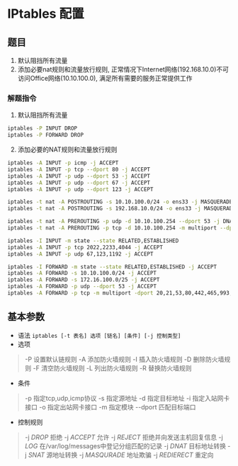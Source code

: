 # IPtables 配置
## 题目 
1. 默认阻挡所有流量
2. 添加必要nat规则和流量放行规则, 正常情况下Internet网络(192.168.10.0)不可访问Office网络(10.10.100.0), 满足所有需要的服务正常提供工作

### 解题指令
1. 默认阻挡所有流量
``` sh
iptables -P INPUT DROP
iptables -P FORWARD DROP
```
2. 添加必要的NAT规则和流量放行规则
``` sh
iptables -A INPUT -p icmp -j ACCEPT
iptables -A INPUT -p tcp --dport 80 -j ACCEPT
iptables -A INPUT -p udp --dport 53 -j ACCEPT
iptables -A INPUT -p udp --dport 67 -j ACCEPT
iptables -A INPUT -p udp --dport 123 -j ACCEPT

iptables -t nat -A POSTROUTING -s 10.10.100.0/24 -o ens33 -j MASQUERADE
iptables -t nat -A POSTROUTING -s 192.168.10.0/24 -o ens33 -j MASQUERADE

iptables -t nat -A PREROUTING -p udp -d 10.10.100.254 --dport 53 -j DNAT --to 172.16.100.201
iptables -t nat -A PREROUTING -p tcp -d 10.10.100.254 -m multiport --dport 53,80,443,465,993 -j DNAT --to 172.16.100.201

iptables -I INPUT -m state --state RELATED,ESTABLISHED 
iptables -A INPUT -p tcp 2022,2233,4044 -j ACCEPT
iptables -A INPUT -p udp 67,123,1192 -j ACCEPT

iptables -I FORWARD -m state --state RELATED,ESTABLISHED -j ACCEPT
iptables -A FORWARD -s 10.10.100.0/24 -j ACCEPT
iptables -A FORWARD -s 172.16.100.0/25 -j ACCEPT
iptables -A FORWARD -p udp --dport 53 -j ACCEPT
iptables -A FORWARD -p tcp -m multiport -dport 20,21,53,80,442,465,993,4500:5000 -j ACCEPT
```
## 基本参数
- 语法 `iptables [-t 表名] 选项 [链名] [条件] [-j 控制类型]`
- 选项
> -P 设置默认链规则
> -A 添加防火墙规则
> -I 插入防火墙规则
> -D 删除防火墙规则
> -F 清空防火墙规则
> -L 列出防火墙规则
> -R 替换防火墙规则
- 条件
> -p 指定tcp,udp,icmp协议
> -s 指定源地址
> -d 指定目标地址
> -i 指定入站网卡接口
> -o 指定出站网卡接口
> -m 指定模块
> --dport 匹配目标端口
- 控制规则
> -j *DROP* 拒绝
> -j *ACCEPT* 允许
> -j *REJECT* 拒绝并向发送主机回复信息
> -j *LOG* 在/var/log/messages中登记分组匹配的记录
> -j *DNAT* 目标地址转换
> -j *SNAT* 源地址转换
> -j *MASQURADE* 地址欺骗
> -j *REDIERECT* 重定向
